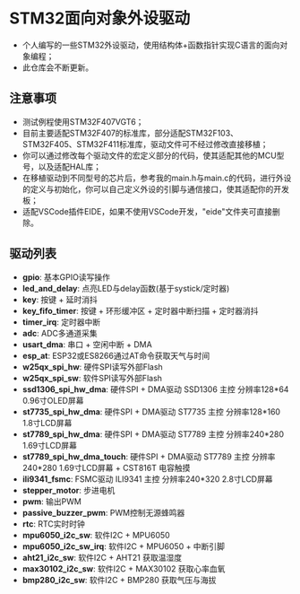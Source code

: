 # STM32面向对象外设驱动

- 个人编写的一些STM32外设驱动，使用结构体+函数指针实现C语言的面向对象编程；
- 此仓库会不断更新。

## 注意事项

- 测试例程使用STM32F407VGT6；
- 目前主要适配STM32F407的标准库，部分适配STM32F103、STM32F405、STM32F411标准库，驱动文件可不经过修改直接移植；
- 你可以通过修改每个驱动文件的宏定义部分的代码，使其适配其他的MCU型号，以及适配HAL库；
- 在移植驱动到不同型号的芯片后，参考我的main.h与main.c的代码，进行外设的定义与初始化，你可以自己定义外设的引脚与通信接口，使其适配你的开发板；
- 适配VSCode插件EIDE，如果不使用VSCode开发，"eide"文件夹可直接删除。

## 驱动列表

- **gpio**: 基本GPIO读写操作
- **led_and_delay**: 点亮LED与delay函数(基于systick/定时器)
- **key**: 按键 + 延时消抖
- **key_fifo_timer**: 按键 + 环形缓冲区 + 定时器中断扫描 + 定时器消抖
- **timer_irq**: 定时器中断
- **adc**: ADC多通道采集
- **usart_dma**: 串口 + 空闲中断 + DMA
- **esp_at**: ESP32或ES8266通过AT命令获取天气与时间
- **w25qx_spi_hw**: 硬件SPI读写外部Flash
- **w25qx_spi_sw**: 软件SPI读写外部Flash
- **ssd1306_spi_hw_dma**: 硬件SPI + DMA驱动 SSD1306 主控 分辨率128*64 0.96寸OLED屏幕
- **st7735_spi_hw_dma**: 硬件SPI + DMA驱动 ST7735 主控 分辨率128*160 1.8寸LCD屏幕
- **st7789_spi_hw_dma**: 硬件SPI + DMA驱动 ST7789 主控 分辨率240*280 1.69寸LCD屏幕
- **st7789_spi_hw_dma_touch**: 硬件SPI + DMA驱动 ST7789 主控 分辨率240*280 1.69寸LCD屏幕 + CST816T 电容触摸
- **ili9341_fsmc**: FSMC驱动 ILI9341 主控 分辨率240*320 2.8寸LCD屏幕
- **stepper_motor**: 步进电机
- **pwm**: 输出PWM
- **passive_buzzer_pwm**: PWM控制无源蜂鸣器
- **rtc**: RTC实时时钟
- **mpu6050_i2c_sw**: 软件I2C + MPU6050
- **mpu6050_i2c_sw_irq**: 软件I2C + MPU6050 + 中断引脚
- **aht21_i2c_sw**: 软件I2C + AHT21 获取温湿度
- **max30102_i2c_sw**: 软件I2C + MAX30102 获取心率血氧
- **bmp280_i2c_sw**: 软件I2C + BMP280 获取气压与海拔




